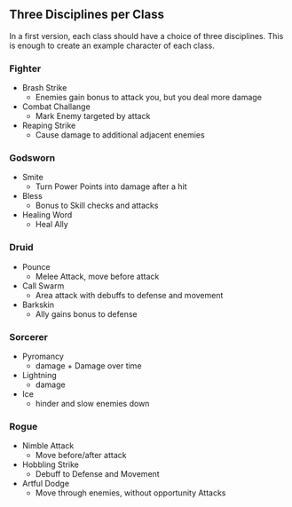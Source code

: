 ## Three Disciplines per Class

In a first version, each class should have a choice of three disciplines.
This is enough to create an example character of each class.

### Fighter
* Brash Strike
  * Enemies gain bonus to attack you, but you deal more damage
* Combat Challange
  * Mark Enemy targeted by attack
* Reaping Strike
  * Cause damage to additional adjacent enemies
  
### Godsworn
* Smite
  * Turn Power Points into damage after a hit
* Bless
  * Bonus to Skill checks and attacks 
* Healing Word
  * Heal Ally

### Druid
* Pounce
  * Melee Attack, move before attack
* Call Swarm
  * Area attack with debuffs to defense and movement
* Barkskin
  * Ally gains bonus to defense
  
### Sorcerer
* Pyromancy
  * damage + Damage over time
* Lightning
  * damage
* Ice
  * hinder and slow enemies down

### Rogue
* Nimble Attack
  * Move before/after attack
* Hobbling Strike
  * Debuff to Defense and Movement
* Artful Dodge
  * Move through enemies, without opportunity Attacks

